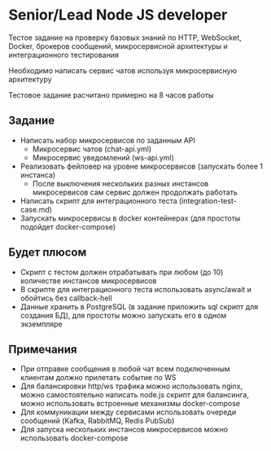 # Senior/Lead Node JS developer

Тестое задание на проверку базовых знаний по HTTP, WebSocket, Docker, брокеров сообщений, микросервисной архитектуры и интеграционного тестирования

Необходимо написать сервис чатов используя микросервисную архитектуру

Тестовое задание расчитано примерно на 8 часов работы


## Задание

* Написать набор микросервисов по заданным API
  * Микросервис чатов (chat-api.yml)
  * Микросервис уведомлений (ws-api.yml)
* Реализовать фейловер на уровне микросервисов (запускать более 1 инстанса)
  * После выключения нескольких разных инстансов микросервисов сам сервис должен продолжать работать
* Написать скрипт для интеграционного теста (integration-test-case.md)
* Запускать микросервисы в docker контейнерах (для простоты подойдет docker-compose)


## Будет плюсом

* Скрипт с тестом должен отрабатывать при любом (до 10) количестве инстансов микросервисов
* В скрипте для интеграционного теста использовать async/await и обойтись без callback-hell
* Данные хранить в PostgreSQL (в задание приложить sql скрипт для создания БД), для простоты можно запускать его в одном экземпляре

## Примечания

* При отправке сообщения в любой чат всем подключенным клиентам должно прилетать событие по WS
* Для балансировки http/ws трафика можно использовать nginx, можно самостоятельно написать node.js скрипт для балансинга, можно использовать встроенные механизмы docker-compose
* Для коммуникации между сервисами использовать очереди сообщений (Kafka, RabbitMQ, Redis PubSub)
* Для запуска нескольких инстансов микросервисов можно использовать docker-compose
